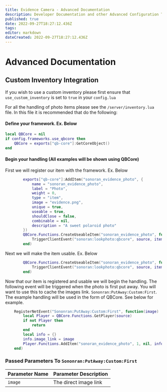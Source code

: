 ```yaml
---
title: Evidence Camera - Advanced Documentation
description: Developer Documentation and other Advanced Configuration Topics for the Evidence Camera
published: true
date: 2022-09-27T18:27:12.436Z
tags: 
editor: markdown
dateCreated: 2022-09-27T18:27:12.436Z
---
```


# Advanced Documentation	 

## Custom Inventory Integration 
If you wish to use a custom inventory please first ensure that `use_custom_inventory` is set to `true` in your `config.lua`

For all the handling of photo items please see the `/server/inventory.lua` file. In this file it is recommended that do the following:

#### Define your framework. Ex. Below
```lua
local QBCore = nil
if config.frameworks.use_qbcore then
    QBCore = exports["qb-core"]:GetCoreObject()
end
```

#### Begin your handling (All examples will be shown using QBCore)
First we will register our item with the framework. Ex. Below
```lua
        exports["qb-core"]:AddItem("sonoran_evidence_photo", {
            name = "sonoran_evidence_photo",
            label = "Photo",
            weight = 0,
            type = "item",
            image = "evidence.png",
            unique = true,
            useable = true,
            shouldClose = false,
            combinable = nil,
            description = "A sweet polaroid photo"
        })
        QBCore.Functions.CreateUseableItem("sonoran_evidence_photo", function(source, item)
            TriggerClientEvent("sonoran:lookphoto:qbcore", source, item)
        end)
```

Next we will make the item usable. Ex. Below
```lua
        QBCore.Functions.CreateUseableItem("sonoran_evidence_photo", function(source, item)
            TriggerClientEvent("sonoran:lookphoto:qbcore", source, item)
        end)
```

Now that our item is registered and usable we will begin the handling. The following event will be triggered when the photo is first put away. You will want to use this to cache the images link. `Sononran:PutAway:Custom:First`. The example handling will be used in the form of QBCore. See below for example. 
```lua
    RegisterNetEvent("Sononran:PutAway:Custom:First", function(image)
        local Player = QBCore.Functions.GetPlayer(source)
        if not Player then
            return
        end
        local info = {}
        info.image_link = image
        Player.Functions.AddItem("sonoran_evidence_photo", 1, nil, info)
    end)
```

### Passed Parameters To `Sononran:PutAway:Custom:First`
| Parameter Name | Parameter Description
| --- |--- 
| `image` | The direct image link